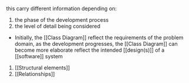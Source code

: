 this carry different information depending on:
1. the phase of the development process
2. the level of detail being considered

- Initially, the [[Class Diagram]] reflect the requirements of the problem domain, as the development progresses, the [[Class Diagram]] can become more elaborate reflect the intended [[design(s)]] of a [[software]] system

1. [[Structural elements]]
2. [[Relationships]]